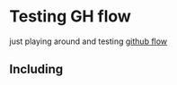 # Testing GH flow

just playing around and testing [github flow](https://guides.github.com/introduction/flow/)

## Including
